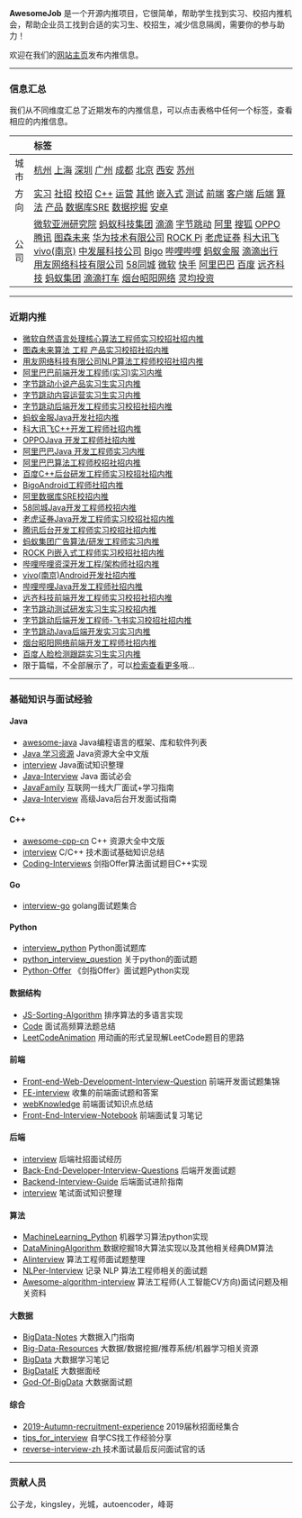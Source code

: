 
 
**AwesomeJob** 是一个开源内推项目，它很简单，帮助学生找到实习、校招内推机会，帮助企业员工找到合适的实习生、校招生，减少信息隔阂，需要你的参与助力！

欢迎在我们的[网站主页](https://awesomejob.gitee.io/)发布内推信息。


--- 
### 信息汇总

我们从不同维度汇总了近期发布的内推信息，可以点击表格中任何一个标签，查看相应的内推信息。

||标签|
|:---:|:---|
|城市|[杭州](https://awesomejob.gitee.io/tags/杭州)	[上海](https://awesomejob.gitee.io/tags/上海)	[深圳](https://awesomejob.gitee.io/tags/深圳)	[广州](https://awesomejob.gitee.io/tags/广州)	[成都](https://awesomejob.gitee.io/tags/成都)	[北京](https://awesomejob.gitee.io/tags/北京)	[西安](https://awesomejob.gitee.io/tags/西安)	[苏州](https://awesomejob.gitee.io/tags/苏州)|
|方向|[实习](https://awesomejob.gitee.io/series/实习)	[社招](https://awesomejob.gitee.io/series/社招)	[校招](https://awesomejob.gitee.io/series/校招)	[C++](https://awesomejob.gitee.io/categories/c++)	[运营](https://awesomejob.gitee.io/categories/运营)	[其他](https://awesomejob.gitee.io/categories/其他)	[嵌入式](https://awesomejob.gitee.io/categories/嵌入式)	[测试](https://awesomejob.gitee.io/categories/测试)	[前端](https://awesomejob.gitee.io/categories/前端)	[客户端](https://awesomejob.gitee.io/categories/客户端)	[后端](https://awesomejob.gitee.io/categories/后端)	[算法](https://awesomejob.gitee.io/categories/算法)	[产品](https://awesomejob.gitee.io/categories/产品)	[数据库SRE](https://awesomejob.gitee.io/categories/数据库sre)	[数据挖掘](https://awesomejob.gitee.io/categories/数据挖掘)	[安卓](https://awesomejob.gitee.io/categories/安卓)|
|公司|[微软亚洲研究院](https://awesomejob.gitee.io/tags/微软亚洲研究院)	[蚂蚁科技集团](https://awesomejob.gitee.io/tags/蚂蚁科技集团)	[滴滴](https://awesomejob.gitee.io/tags/滴滴)	[字节跳动](https://awesomejob.gitee.io/tags/字节跳动)	[阿里](https://awesomejob.gitee.io/tags/阿里)	[搜狐](https://awesomejob.gitee.io/tags/搜狐)	[OPPO](https://awesomejob.gitee.io/tags/oppo)	[腾讯](https://awesomejob.gitee.io/tags/腾讯)	[图森未来](https://awesomejob.gitee.io/tags/图森未来)	[华为技术有限公司](https://awesomejob.gitee.io/tags/华为技术有限公司)	[ROCK Pi](https://awesomejob.gitee.io/tags/rock-pi)	[老虎证券](https://awesomejob.gitee.io/tags/老虎证券)	[科大讯飞](https://awesomejob.gitee.io/tags/科大讯飞)	[vivo(南京)](https://awesomejob.gitee.io/tags/vivo(南京))	[中发展科技公司](https://awesomejob.gitee.io/tags/中发展科技公司)	[Bigo](https://awesomejob.gitee.io/tags/bigo)	[哔哩哔哩](https://awesomejob.gitee.io/tags/哔哩哔哩)	[蚂蚁金服](https://awesomejob.gitee.io/tags/蚂蚁金服)	[滴滴出行](https://awesomejob.gitee.io/tags/滴滴出行)	[用友网络科技有限公司](https://awesomejob.gitee.io/tags/用友网络科技有限公司)	[58同城](https://awesomejob.gitee.io/tags/58同城)	[微软](https://awesomejob.gitee.io/tags/微软)	[快手](https://awesomejob.gitee.io/tags/快手)	[阿里巴巴](https://awesomejob.gitee.io/tags/阿里巴巴)	[百度](https://awesomejob.gitee.io/tags/百度)	[远齐科技](https://awesomejob.gitee.io/tags/远齐科技)	[蚂蚁集团](https://awesomejob.gitee.io/tags/蚂蚁集团)	[滴滴打车](https://awesomejob.gitee.io/tags/滴滴打车)	[烟台昭阳网络](https://awesomejob.gitee.io/tags/烟台昭阳网络)	[灵均投资](https://awesomejob.gitee.io/tags/灵均投资)|
--- 

### 近期内推 
- [微软自然语言处理核心算法工程师实习校招社招内推](https://awesomejob.gitee.io/posts/jobs/job_50)
- [图森未来算法 工程 产品实习校招社招内推](https://awesomejob.gitee.io/posts/jobs/job_49)
- [用友网络科技有限公司NLP算法工程师校招社招内推](https://awesomejob.gitee.io/posts/jobs/job_48)
- [阿里巴巴前端开发工程师(实习)实习内推](https://awesomejob.gitee.io/posts/jobs/job_47)
- [字节跳动小说产品实习生实习内推](https://awesomejob.gitee.io/posts/jobs/job_46)
- [字节跳动内容运营实习生实习内推](https://awesomejob.gitee.io/posts/jobs/job_45)
- [字节跳动后端开发工程师实习校招社招内推](https://awesomejob.gitee.io/posts/jobs/job_44)
- [蚂蚁金服Java开发社招内推](https://awesomejob.gitee.io/posts/jobs/job_43)
- [科大讯飞C++开发工程师社招内推](https://awesomejob.gitee.io/posts/jobs/job_42)
- [OPPOJava 开发工程师社招内推](https://awesomejob.gitee.io/posts/jobs/job_41)
- [阿里巴巴Java 开发工程师实习内推](https://awesomejob.gitee.io/posts/jobs/job_40)
- [阿里巴巴算法工程师校招社招内推](https://awesomejob.gitee.io/posts/jobs/job_39)
- [百度C++后台研发工程师实习校招社招内推](https://awesomejob.gitee.io/posts/jobs/job_38)
- [BigoAndroid工程师社招内推](https://awesomejob.gitee.io/posts/jobs/job_37)
- [阿里数据库SRE校招内推](https://awesomejob.gitee.io/posts/jobs/job_36)
- [58同城Java开发工程师校招内推](https://awesomejob.gitee.io/posts/jobs/job_35)
- [老虎证券Java开发工程师实习校招社招内推](https://awesomejob.gitee.io/posts/jobs/job_34)
- [腾讯后台开发工程师实习校招社招内推](https://awesomejob.gitee.io/posts/jobs/job_33)
- [蚂蚁集团广告算法/研发工程师实习内推](https://awesomejob.gitee.io/posts/jobs/job_32)
- [ROCK Pi嵌入式工程师实习校招社招内推](https://awesomejob.gitee.io/posts/jobs/job_31)
- [哔哩哔哩资深开发工程/架构师社招内推](https://awesomejob.gitee.io/posts/jobs/job_30)
- [vivo(南京)Android开发社招内推](https://awesomejob.gitee.io/posts/jobs/job_29)
- [哔哩哔哩Java开发工程师社招内推](https://awesomejob.gitee.io/posts/jobs/job_28)
- [远齐科技前端开发工程师实习校招社招内推](https://awesomejob.gitee.io/posts/jobs/job_27)
- [字节跳动测试研发实习生实习校招内推](https://awesomejob.gitee.io/posts/jobs/job_26)
- [字节跳动后端开发工程师-飞书实习校招社招内推](https://awesomejob.gitee.io/posts/jobs/job_25)
- [字节跳动Java后端开发实习实习内推](https://awesomejob.gitee.io/posts/jobs/job_24)
- [烟台昭阳网络前端开发工程师社招内推](https://awesomejob.gitee.io/posts/jobs/job_23)
- [百度人脸检测跟踪实习生实习内推](https://awesomejob.gitee.io/posts/jobs/job_22)
- 限于篇幅，不全部展示了，可以[检索查看更多](https://awesomejob.gitee.io/)哦...
--- 

### 基础知识与面试经验

#### Java

- [awesome-java](https://github.com/akullpp/awesome-java) Java编程语言的框架、库和软件列表
- [Java 学习资源](https://github.com/jobbole/awesome-java-cn)  Java资源大全中文版
- [interview](https://github.com/hadyang/interview)  Java面试知识整理
- [Java-Interview](https://github.com/gzc426/Java-Interview) Java 面试必会
- [JavaFamily](https://github.com/AobingJava/JavaFamily) 互联网一线大厂面试+学习指南
- [Java-Interview](https://github.com/xbox1994/Java-Interview) 高级Java后台开发面试指南

#### C++

- [awesome-cpp-cn](https://github.com/jobbole/awesome-cpp-cn) C++ 资源大全中文版
- [interview](https://github.com/huihut/interview) C/C++ 技术面试基础知识总结
- [Coding-Interviews](https://github.com/ZYZMZM/Coding-Interviews) 剑指Offer算法面试题目C++实现

#### Go

- [interview-go](https://github.com/lifei6671/interview-go) golang面试题集合

#### Python

- [interview_python](https://github.com/taizilongxu/interview_python) Python面试题库
- [python_interview_question](https://github.com/kenwoodjw/python_interview_question) 关于python的面试题
- [Python-Offer](https://github.com/JushuangQiao/Python-Offer) 《剑指Offer》面试题Python实现

#### 数据结构

- [JS-Sorting-Algorithm](https://github.com/hustcc/JS-Sorting-Algorithm) 排序算法的多语言实现
- [Code](https://github.com/Making-It/Code) 面试高频算法题总结
- [LeetCodeAnimation](https://github.com/MisterBooo/LeetCodeAnimation) 用动画的形式呈现解LeetCode题目的思路


#### 前端

- [Front-end-Web-Development-Interview-Question](https://github.com/paddingme/Front-end-Web-Development-Interview-Question) 前端开发面试题集锦 
- [FE-interview](https://github.com/qiu-deqing/FE-interview) 收集的前端面试题和答案
- [webKnowledge](https://github.com/huyaocode/webKnowledge) 前端面试知识点总结
- [Front-End-Interview-Notebook](https://github.com/CavsZhouyou/Front-End-Interview-Notebook) 前端面试复习笔记

#### 后端

- [interview](https://github.com/aylei/interview) 后端社招面试经历
- [Back-End-Developer-Interview-Questions](https://github.com/monklof/Back-End-Developer-Interview-Questions) 后端开发面试题
- [Backend-Interview-Guide](https://github.com/CyC2018/Backend-Interview-Guide) 后端面试进阶指南
- [interview](https://github.com/HIT-Alibaba/interview) 笔试面试知识整理


#### 算法

- [MachineLearning_Python](https://github.com/lawlite19/MachineLearning_Python) 机器学习算法python实现
- [DataMiningAlgorithm ](https://github.com/linyiqun/DataMiningAlgorithm)数据挖掘18大算法实现以及其他相关经典DM算法
- [AIinterview](https://github.com/PPshrimpGo/AIinterview) 算法工程师面试题整理
- [NLPer-Interview](https://github.com/songyingxin/NLPer-Interview) 记录 NLP 算法工程师相关的面试题
- [Awesome-algorithm-interview](https://github.com/lcylmhlcy/Awesome-algorithm-interview) 算法工程师(人工智能CV方向)面试问题及相关资料

#### 大数据

- [BigData-Notes](https://github.com/heibaiying/BigData-Notes) 大数据入门指南 
- [Big-Data-Resources](https://github.com/weiweifan/Big-Data-Resources) 大数据/数据挖掘/推荐系统/机器学习相关资源
- [BigData](https://github.com/sunnyandgood/BigData) 大数据学习笔记
- [BigDataIE](https://github.com/WadeStack/BigDataIE) 大数据面经
- [God-Of-BigData](https://github.com/wangzhiwubigdata/God-Of-BigData) 大数据面试题

#### 综合

- [2019-Autumn-recruitment-experience](https://github.com/zslomo/2019-Autumn-recruitment-experience) 2019届秋招面经集合
- [tips_for_interview](https://github.com/conanhujinming/tips_for_interview) 自学CS找工作经验分享
- [reverse-interview-zh ](https://github.com/yifeikong/reverse-interview-zh)技术面试最后反问面试官的话

--- 
### 贡献人员
公子龙，kingsley，光城，autoencoder，峰哥